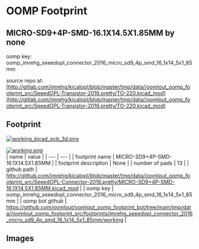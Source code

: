 # OOMP Footprint  
## MICRO-SD9+4P-SMD-16.1X14.5X1.85MM  by none  
  
oomp key: oomp_imrehg_seeedopl_connector_2016_micro_sd9_4p_smd_16_1x14_5x1_85mm  
  
source repo at: [http://gitlab.com/imrehg/kicalopl/blob/master/tmp/data//oomlout_oomp_footprint_src/SeeedOPL-Transistor-2016.pretty/TO-220.kicad_mod](http://gitlab.com/imrehg/kicalopl/blob/master/tmp/data//oomlout_oomp_footprint_src/SeeedOPL-Transistor-2016.pretty/TO-220.kicad_mod)  
## Footprint  
  
[![working_kicad_pcb_3d.png](working_kicad_pcb_3d_600.png)](working_kicad_pcb_3d.png)  
  
[![working.png](working_600.png)](working.png)  
| name | value | 
| --- | --- | 
| footprint name | MICRO-SD9+4P-SMD-16.1X14.5X1.85MM | 
| footprint description | None | 
| number of pads | 13 | 
| github path | http://github.com/imrehg/kicalopl/blob/master/tmp/data//oomlout_oomp_footprint_src/SeeedOPL-Connector-2016.pretty/MICRO-SD9+4P-SMD-16.1X14.5X1.85MM.kicad_mod | 
| oomp key | oomp_imrehg_seeedopl_connector_2016_micro_sd9_4p_smd_16_1x14_5x1_85mm | 
| oomp bot github | https://github.com/oomlout/oomlout_oomp_footprint_bot/tree/main/tmp/data//oomlout_oomp_footprint_src/footprints/imrehg_seeedopl_connector_2016_micro_sd9_4p_smd_16_1x14_5x1_85mm/working | 
## Images  
